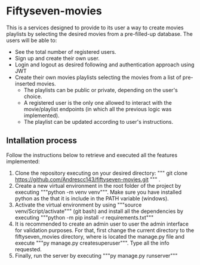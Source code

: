 # Fiftyseven-movies

This is a services designed to provide to its user a way to create movies playlists by selecting the desired movies from a pre-filled-up database. The users will be able to:

* See the total number of registered users.
* Sign up and create their own user.
* Login and logout as desired following and authentication approach using JWT
* Create their own movies playlists selecting the movies from a list of pre-inserted movies. 
  * The playlists can be public or private, depending on the user's choice. 
  * A registered user is the only one allowed to interact with the movie/playlist endpoints (in which all the previous logic was implemented). 
  * The playlist can be updated according to user's instructions.


## Intallation process

Follow the instructions below to retrieve and executed all the features implemented:

1. Clone the repository executing on your desired directory: """ git clone https://github.com/Andrescc143/fiftyseven-movies.git """ .
2. Create a new virtual environment in the root folder of the project by executing """python -m venv venv""". Make sure you have installed python as the that it is include in the PATH variable (windows).
3. Activate the virtual environment by using """source venv/Script/activate""" (git bash) and install all the dependencies by executing """python -m pip install -r requirements.txt"""
4. It is recommended to create an admin user to user the admin interface for validation purposes. For that, first change the current directory to the fiftyseven_movies directory, where is located the manage.py file and execute """py manage.py createsuperuser""". Type all the info requested.
5. Finally, run the server by executing """py manage.py runserver"""

